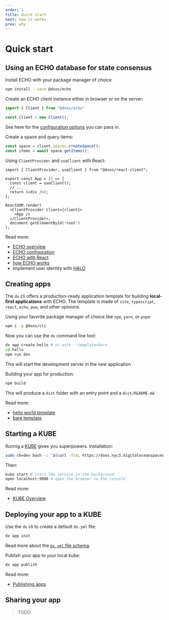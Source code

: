 ```yaml
---
order: 1
title: Quick start
next: how-it-works
prev: why
---
```


# Quick start

## Using an ECHO database for state consensus

Install ECHO with your package manager of choice

```bash
npm install --save @dxos/echo
```

Create an ECHO client instance either in browser or on the server:

```ts
import { Client } from "@dxos/echo"

const client = new Client();
```

See here for the [configuration options](/docs/echo/configuration) you can pass in.

Create a space and query items:

```ts
const space = client.spaces.createSpace();
const items = await space.getItems();
```

Using `ClientProvider` and `useClient` with React:

```tsx
import { ClientProvider, useClient } from "@dxos/react-client";

export const App = () => {
  const client = useClient();
  // ...
  return (<div />);
};

ReactDOM.render(
  <ClientProvider client={client}>
    <App />
  </ClientProvider>,
  document.getElementById('root')
);
```

Read more:

*   [ECHO overview](/docs/echo/overview)
*   [ECHO configuration](/docs/echo/configuration)
*   [ECHO with React](/docs/echo/react)
*   [how ECHO works](/docs/echo/how-echo-works)
*   Implement user identity with [HALO](/docs/halo/overview)

## Creating apps

The `dx` cli offers a production-ready application template for building **local-first applications** with ECHO. The template is made of `vite`, `typescript`, `react`, `echo`, `pwa`, and other opinions.

Using your favorite package manager of choice like `npm`, `yarn`, or `pnpm`:

```bash
npm i -g @dxos/cli 
```

Now you can use the `dx` command line tool:

```bash
dx app create hello # or with --template=bare
cd hello
npm run dev
```

This will start the development server in the new application .

Building your app for production:

```bash
npm build
```

This will produce a `dist` folder with an entry point and a `dist/README.md`

Read more:

*   [hello world template](https://)
*   [bare template](https://)

## Starting a KUBE

Runnig a [KUBE](/docs/kube/overview) gives you superpowers. Installation:

```bash
sudo ch=dev bash -c "$(curl -fsSL https://dxos.nyc3.digitaloceanspaces.com/install.sh)"
```

Then:

```bash
kube start # start the service in the background
open localhost:9000 # open the browser to the console
```

Read more:

*   [KUBE Overview](/docs/kube/overview)

## Deploying your app to a KUBE

Use the `dx` cli to create a default `dx.yml` file:

```bash
dx app init
```

Read more about the [`dx.yml` file schema](/docs/kube/dx-yml-file).

Publish your app to your local kube:

```bash
dx app publish
```

Read more:

*   [Publishing apps](kube/publishing)

## Sharing your app

> TODO
